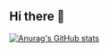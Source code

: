 ## Hi there 👋

[![Anurag's GitHub stats](https://github-readme-stats.vercel.app/api?username=Gqsprogramer)](https://github.com/anuraghazra/github-readme-stats)
